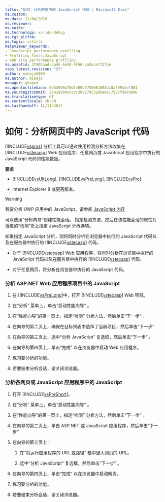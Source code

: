 ```yaml
---
title: "如何：分析网页中的 JavaScript 代码 | Microsoft Docs"
ms.custom: 
ms.date: 11/04/2016
ms.reviewer: 
ms.suite: 
ms.technology: vs-ide-debug
ms.tgt_pltfrm: 
ms.topic: article
helpviewer_keywords:
- JavaScript performance profiling
- Profiling Tools,JavaScript
- web site performance profiling
ms.assetid: 37d02aad-ca4d-4eb0-bf66-ca3ecef31fbe
caps.latest.revision: "27"
author: mikejo5000
ms.author: mikejo
manager: ghogen
ms.openlocfilehash: 8e33605b75dfe80bf755081692bc8a4991def801
ms.sourcegitcommit: 26419ab0cccdc30d279c32d6a841758cfa903806
ms.translationtype: HT
ms.contentlocale: zh-CN
ms.lasthandoff: 11/11/2017
---
```

# <a name="how-to-profile-javascript-code-in-web-pages"></a>如何：分析网页中的 JavaScript 代码
[!INCLUDE[vsprvs](../code-quality/includes/vsprvs_md.md)] 分析工具可以通过使用检测分析方法收集在 [!INCLUDE[vstecasp](../code-quality/includes/vstecasp_md.md)] Web 应用程序、任意网页或 JavaScript 应用程序中执行的 JavaScript 代码的性能数据。  
  
 **要求**  
  
-   [!INCLUDE[vsUltLong](../code-quality/includes/vsultlong_md.md)], [!INCLUDE[vsPreLong](../code-quality/includes/vsprelong_md.md)], [!INCLUDE[vsPro](../code-quality/includes/vspro_md.md)]  
  
-   Internet Explorer 8 或更高版本。  
  
> [!WARNING]
>  若要分析 UWP 应用中的 JavaScript，请参阅 [JavaScript 内存](../profiling/javascript-memory.md) 
  
 可以使用“分析向导”创建性能会话。 指定检测方法，然后在该性能会话的属性对话框的“检测”页上指定 JavaScript 分析选项。  
  
 如果指定 JavaScript 分析，则将同时分析在浏览器中执行的 JavaScript 代码以及在服务器中执行的 [!INCLUDE[vstecasp](../code-quality/includes/vstecasp_md.md)] 代码。  
  
-   对于 [!INCLUDE[vstecasp](../code-quality/includes/vstecasp_md.md)] Web 应用程序，将同时分析在浏览器中执行的 JavaScript 代码以及在服务器中执行的 [!INCLUDE[vstecasp](../code-quality/includes/vstecasp_md.md)] 代码。  
  
-   对于任意网页，将分析在浏览器中执行的 JavaScript 代码。  
  
### <a name="to-profile-javascript-in-an-aspnet-web-application-project"></a>分析 ASP.NET Web 应用程序项目中的 JavaScript  
  
1.  在 [!INCLUDE[vsPreLong](../code-quality/includes/vsprelong_md.md)]中，打开 [!INCLUDE[vstecasp](../code-quality/includes/vstecasp_md.md)] Web 项目。  
  
2.  在“分析”  菜单上，单击“启动性能向导” 。  
  
3.  在“性能向导”的第一页上，指定“检测”  分析方法，然后单击“下一步” 。  
  
4.  在向导的第二页上，确保在目标列表中选择了当前项目，然后单击“下一步”   
  
5.  在向导的第三页上，选中“分析 JavaScript”  复选框，然后单击“下一步” 。  
  
6.  在向导的第四页上，单击“完成”  以在浏览器中启动 Web 应用程序。  
  
7.  练习要分析的功能。  
  
8.  若要结束分析会话，请关闭浏览器。  
  
### <a name="to-profile-javascript-in-individual-web-pages-or-a-javascript-applications"></a>分析各网页或 JavaScript 应用程序中的 JavaScript  
  
1.  打开 [!INCLUDE[vsPreShort](../code-quality/includes/vspreshort_md.md)]。  
  
2.  在“分析”  菜单上，单击“启动性能向导” 。  
  
3.  在“性能向导”的第一页上，指定“检测”  分析方法，然后单击“下一步” 。  
  
4.  在向导的第二页上，单击 ASP.NET 或 JavaScript 应用程序，然后单击“下一步”   
  
5.  在向导的第三页上：  
  
    1.  在“将运行应用程序的 URL 或路径”  框中键入网页的 URL。  
  
    2.  选中“分析 JavaScript”  复选框，然后单击“下一步” 。  
  
6.  在向导的第四页上，单击“完成”  以在浏览器中启动网页。  
  
7.  练习要分析的功能。  
  
8.  若要结束分析会话，请关闭浏览器。
